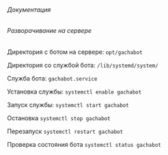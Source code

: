###### Документация

###### Разворачивание на сервере
Директория с ботом на сервере: 
`opt/gachabot`

Директория со службой бота:
`/lib/systemd/system/`

Служба бота:
`gachabot.service`

Установка службы:
`systemctl enable gachabot`

Запуск службы:
`systemctl start gachabot`

Остановка
`systemctl stop gachabot`

Перезапуск
`systemctl restart gachabot`

Проверка состояния бота
`systemctl status gachabot`

